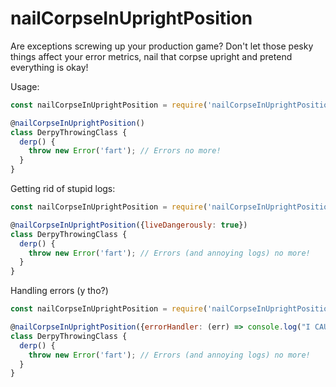 # nailCorpseInUprightPosition

Are exceptions screwing up your production game? Don't let those pesky things affect your error metrics, nail that corpse upright and pretend everything is okay!

Usage:

```js
const nailCorpseInUprightPosition = require('nailCorpseInUprightPosition');

@nailCorpseInUprightPosition()
class DerpyThrowingClass {
  derp() {
    throw new Error('fart'); // Errors no more!
  }
}
```

Getting rid of stupid logs:
```js
const nailCorpseInUprightPosition = require('nailCorpseInUprightPosition');

@nailCorpseInUprightPosition({liveDangerously: true})
class DerpyThrowingClass {
  derp() {
    throw new Error('fart'); // Errors (and annoying logs) no more!
  }
}
```

Handling errors (y tho?)
```js
const nailCorpseInUprightPosition = require('nailCorpseInUprightPosition');

@nailCorpseInUprightPosition({errorHandler: (err) => console.log("I CAUGHT", err)})
class DerpyThrowingClass {
  derp() {
    throw new Error('fart'); // Errors (and annoying logs) no more!
  }
}
```